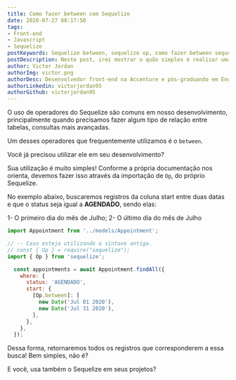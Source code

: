 ```yaml
---
title: Como fazer between com Sequelize 
date: 2020-07-27 08:17:50
tags:
- Front-end
- Javascript
- Sequelize
postKeywords: Sequelize between, sequelize op, como fazer between sequelize, nodejs sequelize, javascript, front-end
postDescription: Neste post, irei mostrar o quão simples é realizar uma consulta usando o between entre duas datas com o Sequelize!
author: Victor Jordan
authorImg: victor.png
authorDesc: Desenvolvedor front-end na Accenture e pós-graduando em Engenharia de Software pela PUC-MG e formado em Banco de Dados pela Fatec, apaixonado por usabilidade, performance e UX!
authorLinkedin: victorjordan95
authorGithub: victorjordan95
---
```


O uso de operadores do Sequelize são comuns em nosso desenvolvimento, principalmente quando precisamos fazer algum tipo de relação entre tabelas, consultas mais avançadas.

Um desses operadores que frequentemente utilizamos é o `between`.

Você já precisou utilizar ele em seu desenvolvimento?

<!-- more -->

Sua utilização é muito simples!
Conforme a própria documentação nos orienta, devemos fazer isso através da importação de `Op`, do próprio Sequelize.

No exemplo abaixo, buscaremos registros da coluna start entre duas datas e que o status seja igual a **AGENDADO**, sendo elas:

1- O primeiro dia do mês de Julho;
2- O último dia do mês de Julho
 
```js
import Appointment from '../models/Appointment';

// -- Caso esteja utilizando a síntaxe antiga.
// const { Op } = require("sequelize");
import { Op } from 'sequelize';

  const appointments = await Appointment.findAll({
    where: {
      status: 'AGENDADO',
      start: {
        [Op.between]: [
          new Date('Jul 01 2020'),
          new Date('Jul 31 2020'),
        ],
      },
    },
  });
```

Dessa forma, retornaremos todos os registros que corresponderem a essa busca!
Bem simples, não é?

E você, usa também o Sequelize em seus projetos?